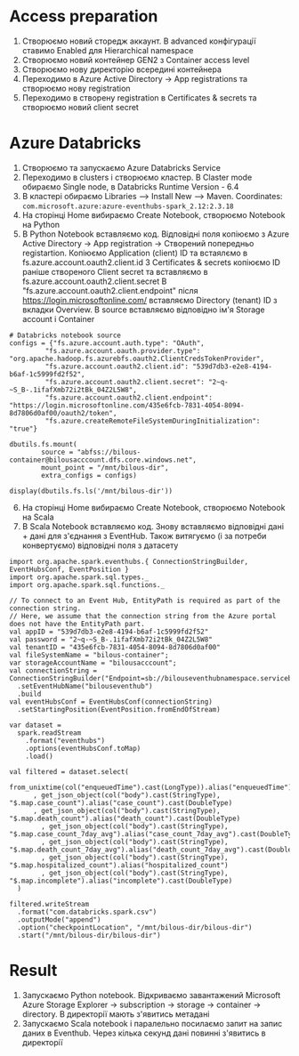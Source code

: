 # Access preparation
1. Створюємо новий сторедж аккаунт. В advanced конфігурації ставимо Enabled для Hierarchical namespace
2. Створюємо новий контейнер GEN2 з Container access level
3. Створюємо нову директорію всередині контейнера
4. Переходимо в Azure Active Directory -> App registrations та створюємо нову registration
5. Переходимо в створену registration в Certificates & secrets та створюємо новий client secret

# Azure Databricks
1. Створюємо та запускаємо Azure Databricks Service
2. Переходимо в clusters і створюємо кластер. В Claster mode обираємо Single node, в Databricks Runtime Version - 6.4
3. В кластері обираємо Libraries –> Install New –> Maven. Coordinates: ```com.microsoft.azure:azure-eventhubs-spark_2.12:2.3.18```
4. На сторінці Home вибираємо Create Notebook, створюємо Notebook на Python
5. В Python Notebook вставляємо код. Відповідні поля копіюємо з Azure Active Directory -> App registration -> Створений попередньо registartion.
Копіюємо Application (client) ID та встаялємо в fs.azure.account.oauth2.client.id
З Certificates & secrets копіюємо ID раніше створеного Client secret та вставляємо в fs.azure.account.oauth2.client.secret
В "fs.azure.account.oauth2.client.endpoint" після https://login.microsoftonline.com/ вставляємо Directory (tenant) ID з вкладки Overview.
В source вставляємо відповідно ім'я Storage account і Container 

```
# Databricks notebook source
configs = {"fs.azure.account.auth.type": "OAuth",
         "fs.azure.account.oauth.provider.type": "org.apache.hadoop.fs.azurebfs.oauth2.ClientCredsTokenProvider",
         "fs.azure.account.oauth2.client.id": "539d7db3-e2e8-4194-b6af-1c5999fd2f52",
         "fs.azure.account.oauth2.client.secret": "2~q-~S_B-.1ifafXmb72i2tBk_04Z2L5W8",
         "fs.azure.account.oauth2.client.endpoint": "https://login.microsoftonline.com/435e6fcb-7831-4054-8094-8d7806d0af00/oauth2/token",
         "fs.azure.createRemoteFileSystemDuringInitialization": "true"}

dbutils.fs.mount(
        source = "abfss://bilous-container@bilousacccount.dfs.core.windows.net",
        mount_point = "/mnt/bilous-dir",
        extra_configs = configs)

display(dbutils.fs.ls('/mnt/bilous-dir'))
```  

6. На сторінці Home вибираємо Create Notebook, створюємо Notebook на Scala
7. В Scala Notebook вставляємо код. Знову вставляємо відповідні дані + дані для з'єднання з EventHub. Також витягуємо (і за потреби конвертуємо) відповідні поля з датасету

```
import org.apache.spark.eventhubs.{ ConnectionStringBuilder, EventHubsConf, EventPosition }
import org.apache.spark.sql.types._
import org.apache.spark.sql.functions._

// To connect to an Event Hub, EntityPath is required as part of the connection string.
// Here, we assume that the connection string from the Azure portal does not have the EntityPath part.
val appID = "539d7db3-e2e8-4194-b6af-1c5999fd2f52"
val password = "2~q-~S_B-.1ifafXmb72i2tBk_04Z2L5W8"
val tenantID = "435e6fcb-7831-4054-8094-8d7806d0af00"
val fileSystemName = "bilous-container";
var storageAccountName = "bilousacccount";
val connectionString = ConnectionStringBuilder("Endpoint=sb://bilouseventhubnamespace.servicebus.windows.net/;SharedAccessKeyName=BilousPolicy;SharedAccessKey=vnpXyLyWcNHEzNjaCjE6xzs+FEoiA2DDoZQgWVUXmX0=;EntityPath=bilouseventhub")
  .setEventHubName("bilouseventhub")
  .build
val eventHubsConf = EventHubsConf(connectionString)
  .setStartingPosition(EventPosition.fromEndOfStream)

var dataset = 
  spark.readStream
    .format("eventhubs")
    .options(eventHubsConf.toMap)
    .load()
      
val filtered = dataset.select(
    from_unixtime(col("enqueuedTime").cast(LongType)).alias("enqueuedTime")
      , get_json_object(col("body").cast(StringType), "$.map.case_count").alias("case_count").cast(DoubleType)
      , get_json_object(col("body").cast(StringType), "$.map.death_count").alias("death_count").cast(DoubleType)
        , get_json_object(col("body").cast(StringType), "$.map.case_count_7day_avg").alias("case_count_7day_avg").cast(DoubleType)
        , get_json_object(col("body").cast(StringType), "$.map.death_count_7day_avg").alias("death_count_7day_avg").cast(DoubleType)
        , get_json_object(col("body").cast(StringType), "$.map.hospitalized_count").alias("hospitalized_count")
        , get_json_object(col("body").cast(StringType), "$.map.incomplete").alias("incomplete").cast(DoubleType)
  )
  
filtered.writeStream
  .format("com.databricks.spark.csv")
  .outputMode("append")
  .option("checkpointLocation", "/mnt/bilous-dir/bilous-dir")
  .start("/mnt/bilous-dir/bilous-dir")
  ```

# Result
1. Запускаємо Python notebook. Відкриваємо завантажений Microsoft Azure Storage Explorer -> subscription -> storage -> container -> directory. В директорії мають з'явитись метадані
2. Запускаємо Scala notebook і паралельно посилаємо запит на запис даних в Eventhub. Через кілька секунд дані повинні з'явитись в директорії
